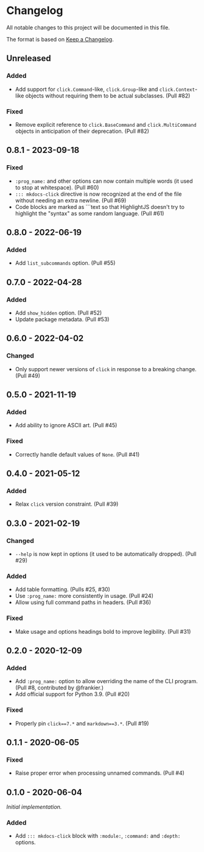 # Changelog

All notable changes to this project will be documented in this file.

The format is based on [Keep a Changelog](https://keepachangelog.com/en/1.0.0/).

## Unreleased

### Added

- Add support for `click.Command`-like, `click.Group`-like and `click.Context`-like objects without requiring them to be actual subclasses. (Pull #82)

### Fixed

- Remove explicit reference to `click.BaseCommand` and `click.MultiCommand` objects in anticipation of their deprecation. (Pull #82)

## 0.8.1 - 2023-09-18

### Fixed

- `:prog_name:` and other options can now contain multiple words (it used to stop at whitespace). (Pull #60)
- `::: mkdocs-click` directive is now recognized at the end of the file without needing an extra newline. (Pull #69)
- Code blocks are marked as ```text so that HighlightJS doesn't try to highlight the "syntax" as some random language. (Pull #61)

## 0.8.0 - 2022-06-19

### Added

- Add `list_subcommands` option. (Pull #55)

## 0.7.0 - 2022-04-28

### Added

- Add `show_hidden` option. (Pull #52)
- Update package metadata. (Pull #53)

## 0.6.0 - 2022-04-02

### Changed

- Only support newer versions of `click` in response to a breaking change. (Pull #49)

## 0.5.0 - 2021-11-19

### Added

- Add ability to ignore ASCII art. (Pull #45)

### Fixed

- Correctly handle default values of `None`. (Pull #41)

## 0.4.0 - 2021-05-12

### Added

- Relax `click` version constraint. (Pull #39)

## 0.3.0 - 2021-02-19

### Changed

- `--help` is now kept in options (it used to be automatically dropped). (Pull #29)

### Added

- Add table formatting. (Pulls #25, #30)
- Use `:prog_name:` more consistently in usage. (Pull #24)
- Allow using full command paths in headers. (Pull #36)

### Fixed

- Make usage and options headings bold to improve legibility. (Pull #31)

## 0.2.0 - 2020-12-09

### Added

- Add `:prog_name:` option to allow overriding the name of the CLI program. (Pull #8, contributed by @frankier.)
- Add official support for Python 3.9. (Pull #20)

### Fixed

- Properly pin `click==7.*` and `markdown==3.*`. (Pull #19)

## 0.1.1 - 2020-06-05

### Fixed

- Raise proper error when processing unnamed commands. (Pull #4)

## 0.1.0 - 2020-06-04

_Initial implementation._

### Added

- Add `::: mkdocs-click` block with `:module:`, `:command:` and `:depth:` options.

